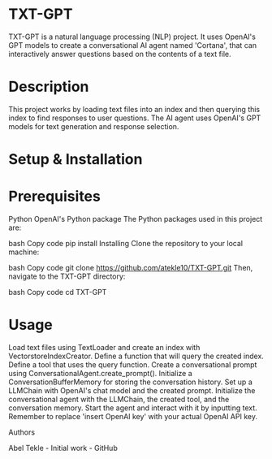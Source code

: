 # TXT-GPT


TXT-GPT is a natural language processing (NLP) project. It uses OpenAI's GPT models to create a conversational AI agent named 'Cortana', that can interactively answer questions based on the contents of a text file.

# Description

This project works by loading text files into an index and then querying this index to find responses to user questions. The AI agent uses OpenAI's GPT models for text generation and response selection.

# Setup & Installation

# Prerequisites
Python
OpenAI's Python package
The Python packages used in this project are:


bash
Copy code
pip install <package-name>
Installing
Clone the repository to your local machine:

bash
Copy code
git clone https://github.com/atekle10/TXT-GPT.git
Then, navigate to the TXT-GPT directory:

bash
Copy code
cd TXT-GPT

# Usage

Load text files using TextLoader and create an index with VectorstoreIndexCreator.
Define a function that will query the created index.
Define a tool that uses the query function.
Create a conversational prompt using ConversationalAgent.create_prompt().
Initialize a ConversationBufferMemory for storing the conversation history.
Set up a LLMChain with OpenAI's chat model and the created prompt.
Initialize the conversational agent with the LLMChain, the created tool, and the conversation memory.
Start the agent and interact with it by inputting text.
Remember to replace 'insert OpenAI key' with your actual OpenAI API key.

Authors

Abel Tekle - Initial work - GitHub
